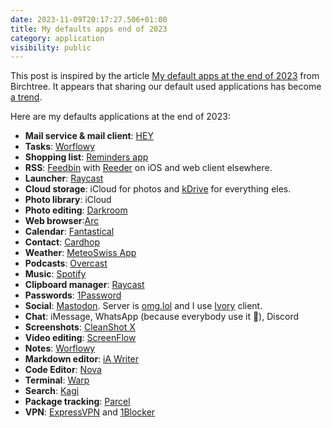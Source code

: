 ```yaml
---
date: 2023-11-09T20:17:27.506+01:00
title: My defaults apps end of 2023
category: application
visibility: public
---
```


This post is inspired by the article [My default apps at the end of 2023](https://birchtree.me/blog/my-default-apps-at-the-end-of-2023/) from Birchtree. It appears that sharing our default used applications has become [a trend](https://defaults.rknight.me/).


Here are my defaults applications at the end of 2023:
- **Mail service & mail client**: [HEY](https://www.hey.com/)
- **Tasks**: [Worflowy](https://workflowy.com/)
- **Shopping list**: [Reminders app](https://apps.apple.com/us/app/reminders/id1108187841)
- **RSS**: [Feedbin](https://feedbin.com/) with [Reeder](https://reederapp.com/) on iOS and web client elsewhere.
- **Launcher**: [Raycast](https://www.raycast.com/)
- **Cloud storage**: iCloud for photos and [kDrive](https://www.infomaniak.com/en/kdrive) for everything eles.
- **Photo library**: iCloud
- **Photo editing**: [Darkroom](https://darkroom.co/)
- **Web browser**:[Arc](https://arc.net/)
- **Calendar**: [Fantastical](https://flexibits.com/fantastical)
- **Contact**: [Cardhop](https://flexibits.com/cardhop)
- **Weather**: [MeteoSwiss App](https://www.meteoswiss.admin.ch/services-and-publications/service/weather-and-climate-products/meteoswiss-app.html)
- **Podcasts**: [Overcast](https://overcast.fm/)
- **Music**: [Spotify](https://www.spotify.com)
- **Clipboard manager**: [Raycast](https://www.raycast.com/)
- **Passwords**: [1Password](https://1password.com/)
- **Social**: [Mastodon](https://joinmastodon.org/?ref=alienlebarge.ch). Server is [omg.lol](https://home.omg.lol/) and I use [Ivory](https://tapbots.com/ivory/) client.
- **Chat**: iMessage, WhatsApp (because everybody use it 🤮), Discord
- **Screenshots**: [CleanShot X](https://cleanshot.com/)
- **Video editing**: [ScreenFlow](https://www.telestream.net/screenflow/overview.htm)
- **Notes**: [Worflowy](https://workflowy.com/)
- **Markdown editor**: [iA Writer](https://ia.net/writer)
- **Code Editor**: [Nova](https://nova.app/)
- **Terminal**: [Warp](https://www.warp.dev/)
- **Search**: [Kagi](https://kagi.com/)
- **Package tracking**: [Parcel](https://parcelapp.net/)
- **VPN**: [ExpressVPN](https://www.expressvpn.com/home/1) and [1Blocker](https://1blocker.com/)
